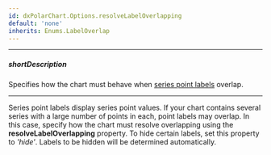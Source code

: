```yaml
---
id: dxPolarChart.Options.resolveLabelOverlapping
default: 'none'
inherits: Enums.LabelOverlap
---
```

---
##### shortDescription
Specifies how the chart must behave when [series point labels](/concepts/05%20UI%20Components/PolarChart/10%20Visual%20Elements/030%20Series%20Point%20Labels.md '/Documentation/Guide/UI_Components/PolarChart/Visual_Elements/#Series_Point_Labels') overlap.

---
Series point labels display series point values. If your chart contains several series with a large number of points in each, point labels may overlap. In this case, specify how the chart must resolve overlapping using the **resolveLabelOverlapping** property. To hide certain labels, set this property to *'hide'*. Labels to be hidden will be determined automatically.
